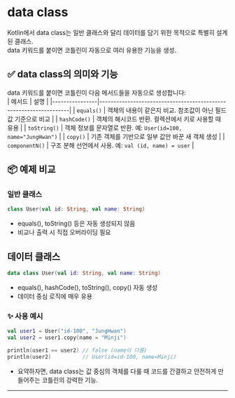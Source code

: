 # data class

Kotlin에서 data class는 일반 클래스와 달리 데이터를 담기 위한 목적으로 특별히 설계된 클래스.  
data 키워드를 붙이면 코틀린이 자동으로 여러 유용한 기능을 생성.

## ✅ data class의 의미와 기능
data 키워드를 붙이면 코틀린이 다음 메서드들을 자동으로 생성합니다:  
| 메서드         | 설명                                                              |
|----------------|-------------------------------------------------------------------|
| `equals()`     | 객체의 내용이 같은지 비교. 참조값이 아닌 필드 값 기준으로 비교       |
| `hashCode()`   | 객체의 해시코드 반환. 컬렉션에서 키로 사용할 때 유용                 |
| `toString()`   | 객체 정보를 문자열로 반환. 예: `User(id=100, name="JungHwan")`     |
| `copy()`       | 기존 객체를 기반으로 일부 값만 바꾼 새 객체 생성                     |
| `componentN()` | 구조 분해 선언에서 사용. 예: `val (id, name) = user`               |


## 📦 예제 비교
### 일반 클래스
```kotlin
class User(val id: String, val name: String)
```
- equals(), toString() 등은 자동 생성되지 않음
- 비교나 출력 시 직접 오버라이딩 필요

## 데이터 클래스
```kotlin
data class User(val id: String, val name: String)
```
- equals(), hashCode(), toString(), copy() 자동 생성
- 데이터 중심 로직에 매우 유용
  

### ✨ 사용 예시
```kotlin
val user1 = User("id-100", "JungHwan")
val user2 = user1.copy(name = "Minji")

println(user1 == user2) // false (name이 다름)
println(user2)          // User(id=id-100, name=Minji)
```

- 요약하자면, data class는 값 중심의 객체를 다룰 때 코드를 간결하고 안전하게 만들어주는 코틀린의 강력한 기능.

---


